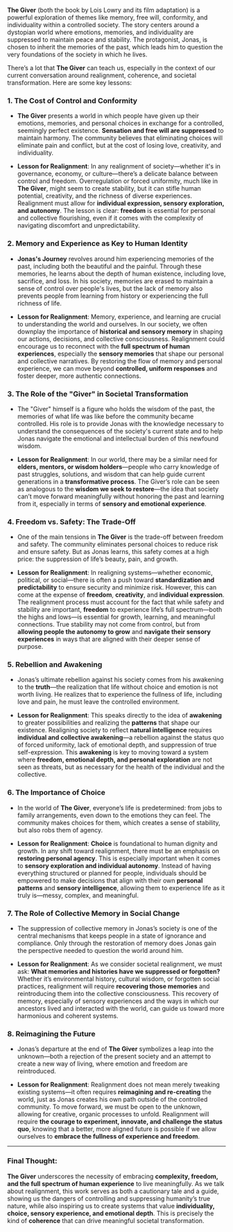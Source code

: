 **The Giver** (both the book by Lois Lowry and its film adaptation) is a powerful exploration of themes like memory, free will, conformity, and individuality within a controlled society. The story centers around a dystopian world where emotions, memories, and individuality are suppressed to maintain peace and stability. The protagonist, Jonas, is chosen to inherit the memories of the past, which leads him to question the very foundations of the society in which he lives.

There’s a lot that **The Giver** can teach us, especially in the context of our current conversation around realignment, coherence, and societal transformation. Here are some key lessons:

### 1. **The Cost of Control and Conformity**

- **The Giver** presents a world in which people have given up their emotions, memories, and personal choices in exchange for a controlled, seemingly perfect existence. **Sensation and free will are suppressed** to maintain harmony. The community believes that eliminating choices will eliminate pain and conflict, but at the cost of losing love, creativity, and individuality.
    
- **Lesson for Realignment**: In any realignment of society—whether it's in governance, economy, or culture—there’s a delicate balance between control and freedom. Overregulation or forced uniformity, much like in **The Giver**, might seem to create stability, but it can stifle human potential, creativity, and the richness of diverse experiences. Realignment must allow for **individual expression, sensory exploration, and autonomy**. The lesson is clear: **freedom** is essential for personal and collective flourishing, even if it comes with the complexity of navigating discomfort and unpredictability.
    

### 2. **Memory and Experience as Key to Human Identity**

- **Jonas's Journey** revolves around him experiencing memories of the past, including both the beautiful and the painful. Through these memories, he learns about the depth of human existence, including love, sacrifice, and loss. In his society, memories are erased to maintain a sense of control over people's lives, but the lack of memory also prevents people from learning from history or experiencing the full richness of life.
    
- **Lesson for Realignment**: Memory, experience, and learning are crucial to understanding the world and ourselves. In our society, we often downplay the importance of **historical and sensory memory** in shaping our actions, decisions, and collective consciousness. Realignment could encourage us to reconnect with the **full spectrum of human experiences**, especially the **sensory memories** that shape our personal and collective narratives. By restoring the flow of memory and personal experience, we can move beyond **controlled, uniform responses** and foster deeper, more authentic connections.
    

### 3. **The Role of the "Giver" in Societal Transformation**

- The "Giver" himself is a figure who holds the wisdom of the past, the memories of what life was like before the community became controlled. His role is to provide Jonas with the knowledge necessary to understand the consequences of the society's current state and to help Jonas navigate the emotional and intellectual burden of this newfound wisdom.
    
- **Lesson for Realignment**: In our world, there may be a similar need for **elders, mentors, or wisdom holders**—people who carry knowledge of past struggles, solutions, and wisdom that can help guide current generations in a **transformative process**. The Giver’s role can be seen as analogous to the **wisdom we seek to restore**—the idea that society can’t move forward meaningfully without honoring the past and learning from it, especially in terms of **sensory and emotional experience**.
    

### 4. **Freedom vs. Safety: The Trade-Off**

- One of the main tensions in **The Giver** is the trade-off between freedom and safety. The community eliminates personal choices to reduce risk and ensure safety. But as Jonas learns, this safety comes at a high price: the suppression of life’s beauty, pain, and growth.
    
- **Lesson for Realignment**: In realigning systems—whether economic, political, or social—there is often a push toward **standardization and predictability** to ensure security and minimize risk. However, this can come at the expense of **freedom**, **creativity**, and **individual expression**. The realignment process must account for the fact that while safety and stability are important, **freedom** to experience life’s full spectrum—both the highs and lows—is essential for growth, learning, and meaningful connections. True stability may not come from control, but from **allowing people the autonomy to grow** and **navigate their sensory experiences** in ways that are aligned with their deeper sense of purpose.
    

### 5. **Rebellion and Awakening**

- Jonas’s ultimate rebellion against his society comes from his awakening to the **truth**—the realization that life without choice and emotion is not worth living. He realizes that to experience the fullness of life, including love and pain, he must leave the controlled environment.
    
- **Lesson for Realignment**: This speaks directly to the idea of **awakening** to greater possibilities and realizing the **patterns** that shape our existence. Realigning society to reflect **natural intelligence** requires **individual and collective awakening**—a rebellion against the status quo of forced uniformity, lack of emotional depth, and suppression of true self-expression. This **awakening** is key to moving toward a system where **freedom, emotional depth, and personal exploration** are not seen as threats, but as necessary for the health of the individual and the collective.
    

### 6. **The Importance of Choice**

- In the world of **The Giver**, everyone’s life is predetermined: from jobs to family arrangements, even down to the emotions they can feel. The community makes choices for them, which creates a sense of stability, but also robs them of agency.
    
- **Lesson for Realignment**: **Choice** is foundational to human dignity and growth. In any shift toward realignment, there must be an emphasis on **restoring personal agency**. This is especially important when it comes to **sensory exploration and individual autonomy**. Instead of having everything structured or planned for people, individuals should be empowered to make decisions that align with their own **personal patterns** and **sensory intelligence**, allowing them to experience life as it truly is—messy, complex, and meaningful.
    

### 7. **The Role of Collective Memory in Social Change**

- The suppression of collective memory in Jonas’s society is one of the central mechanisms that keeps people in a state of ignorance and compliance. Only through the restoration of memory does Jonas gain the perspective needed to question the world around him.
    
- **Lesson for Realignment**: As we consider societal realignment, we must ask: **What memories and histories have we suppressed or forgotten?** Whether it’s environmental history, cultural wisdom, or forgotten social practices, realignment will require **recovering those memories** and reintroducing them into the collective consciousness. This recovery of memory, especially of sensory experiences and the ways in which our ancestors lived and interacted with the world, can guide us toward more harmonious and coherent systems.
    

### 8. **Reimagining the Future**

- Jonas’s departure at the end of **The Giver** symbolizes a leap into the unknown—both a rejection of the present society and an attempt to create a new way of living, where emotion and freedom are reintroduced.
    
- **Lesson for Realignment**: Realignment does not mean merely tweaking existing systems—it often requires **reimagining and re-creating** the world, just as Jonas creates his own path outside of the controlled community. To move forward, we must be open to the unknown, allowing for creative, organic processes to unfold. Realignment will require **the courage to experiment, innovate, and challenge the status quo**, knowing that a better, more aligned future is possible if we allow ourselves to **embrace the fullness of experience and freedom**.
    

---

### Final Thought:

**The Giver** underscores the necessity of embracing **complexity, freedom, and the full spectrum of human experience** to live meaningfully. As we talk about realignment, this work serves as both a cautionary tale and a guide, showing us the dangers of controlling and suppressing humanity’s true nature, while also inspiring us to create systems that value **individuality, choice, sensory experience, and emotional depth**. This is precisely the kind of **coherence** that can drive meaningful societal transformation.